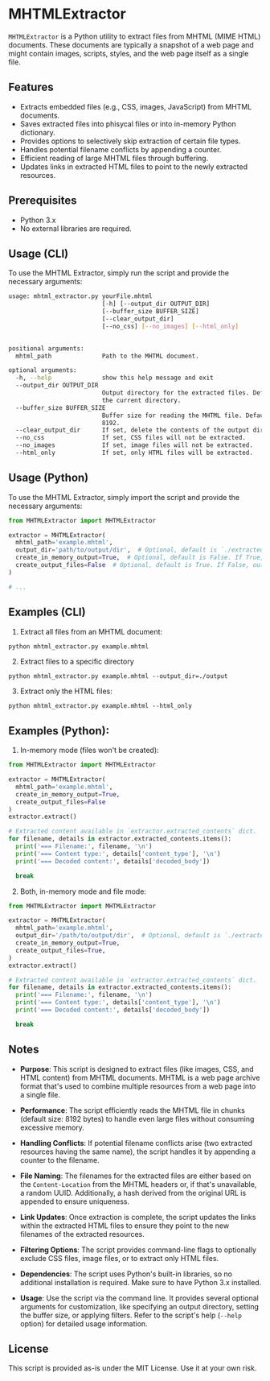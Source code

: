 # MHTMLExtractor

`MHTMLExtractor` is a Python utility to extract files from MHTML (MIME HTML) documents. These documents are typically a snapshot of a web page and might contain images, scripts, styles, and the web page itself as a single file.

## Features

- Extracts embedded files (e.g., CSS, images, JavaScript) from MHTML documents.
- Saves extracted files into phisycal files or into in-memory Python dictionary.
- Provides options to selectively skip extraction of certain file types.
- Handles potential filename conflicts by appending a counter.
- Efficient reading of large MHTML files through buffering.
- Updates links in extracted HTML files to point to the newly extracted resources.

## Prerequisites

- Python 3.x
- No external libraries are required.

## Usage (CLI)

To use the MHTML Extractor, simply run the script and provide the necessary arguments:
```bash
usage: mhtml_extractor.py yourFile.mhtml
                          [-h] [--output_dir OUTPUT_DIR]
                          [--buffer_size BUFFER_SIZE]
                          [--clear_output_dir]
                          [--no_css] [--no_images] [--html_only]
                          

positional arguments:
  mhtml_path              Path to the MHTML document.

optional arguments:
  -h, --help              show this help message and exit
  --output_dir OUTPUT_DIR
                          Output directory for the extracted files. Default is
                          the current directory.
  --buffer_size BUFFER_SIZE
                          Buffer size for reading the MHTML file. Defaults to
                          8192.
  --clear_output_dir      If set, delete the contents of the output directory.
  --no_css                If set, CSS files will not be extracted.
  --no_images             If set, image files will not be extracted.
  --html_only             If set, only HTML files will be extracted.

```

## Usage (Python)

To use the MHTML Extractor, simply import the script and provide the necessary arguments:
```py
from MHTMLExtractor import MHTMLExtractor

extractor = MHTMLExtractor(
  mhtml_path='example.mhtml',
  output_dir='path/to/output/dir',  # Optional, default is `./extracted_mhtml`. It is relative to `MHTMLExtractor.py` file.
  create_in_memory_output=True,  # Optional, default is False. If True, `extractor.extracted_contents` will be created, what contains extracted data.
  create_output_files=False  # Optional, default is True. If False, output files won't be created.
)

# ...
```

## Examples (CLI)

1. Extract all files from an MHTML document:
```bash
python mhtml_extractor.py example.mhtml
```

2. Extract files to a specific directory
```
python mhtml_extractor.py example.mhtml --output_dir=./output
```

3. Extract only the HTML files:
```
python mhtml_extractor.py example.mhtml --html_only
```

## Examples (Python):

1. In-memory mode (files won't be created):
```py
from MHTMLExtractor import MHTMLExtractor

extractor = MHTMLExtractor(
  mhtml_path='example.mhtml',
  create_in_memory_output=True,
  create_output_files=False
)
extractor.extract()

# Extracted content available in `extractor.extracted_contents` dict.
for filename, details in extractor.extracted_contents.items():
  print('=== Filename:', filename, '\n')
  print('=== Content type:', details['content_type'], '\n')
  print('=== Decoded content:', details['decoded_body'])

  break
```

2. Both, in-memory mode and file mode:
```py
from MHTMLExtractor import MHTMLExtractor

extractor = MHTMLExtractor(
  mhtml_path='example.mhtml',
  output_dir='/path/to/output/dir',  # Optional, default is `./extracted_mhtml`. It is relative to `MHTMLExtractor.py` file.
  create_in_memory_output=True,
  create_output_files=True,
)
extractor.extract()

# Extracted content available in `extractor.extracted_contents` dict.
for filename, details in extractor.extracted_contents.items():
  print('=== Filename:', filename, '\n')
  print('=== Content type:', details['content_type'], '\n')
  print('=== Decoded content:', details['decoded_body'])

  break
```

## Notes

- **Purpose**: This script is designed to extract files (like images, CSS, and HTML content) from MHTML documents. MHTML is a web page archive format that's used to combine multiple resources from a web page into a single file.

- **Performance**: The script efficiently reads the MHTML file in chunks (default size: 8192 bytes) to handle even large files without consuming excessive memory.

- **Handling Conflicts**: If potential filename conflicts arise (two extracted resources having the same name), the script handles it by appending a counter to the filename.

- **File Naming**: The filenames for the extracted files are either based on the `Content-Location` from the MHTML headers or, if that's unavailable, a random UUID. Additionally, a hash derived from the original URL is appended to ensure uniqueness.

- **Link Updates**: Once extraction is complete, the script updates the links within the extracted HTML files to ensure they point to the new filenames of the extracted resources.

- **Filtering Options**: The script provides command-line flags to optionally exclude CSS files, image files, or to extract only HTML files.

- **Dependencies**: The script uses Python's built-in libraries, so no additional installation is required. Make sure to have Python 3.x installed.

- **Usage**: Use the script via the command line. It provides several optional arguments for customization, like specifying an output directory, setting the buffer size, or applying filters. Refer to the script's help (`--help` option) for detailed usage information.

## License

This script is provided as-is under the MIT License. Use it at your own risk.
